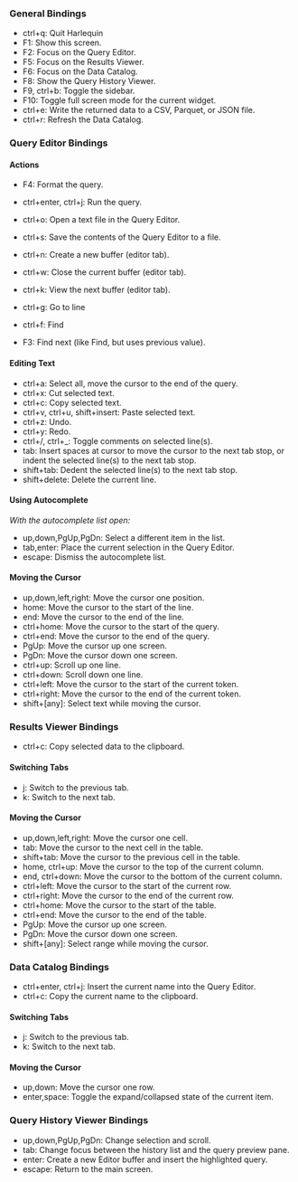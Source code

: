 ### General Bindings

- ctrl+q: Quit Harlequin
- F1: Show this screen.
- F2: Focus on the Query Editor.
- F5: Focus on the Results Viewer.
- F6: Focus on the Data Catalog.
- F8: Show the Query History Viewer.
- F9, ctrl+b: Toggle the sidebar.
- F10: Toggle full screen mode for the current widget.
- ctrl+e: Write the returned data to a CSV, Parquet, or JSON file.
- ctrl+r: Refresh the Data Catalog.


### Query Editor Bindings

#### Actions

- F4: Format the query.
- ctrl+enter, ctrl+j: Run the query.

- ctrl+o: Open a text file in the Query Editor.
- ctrl+s: Save the contents of the Query Editor to a file.

- ctrl+n: Create a new buffer (editor tab).
- ctrl+w: Close the current buffer (editor tab).
- ctrl+k: View the next buffer (editor tab).

- ctrl+g: Go to line
- ctrl+f: Find
- F3: Find next (like Find, but uses previous value).

#### Editing Text

- ctrl+a: Select all, move the cursor to the end of the query.
- ctrl+x: Cut selected text.
- ctrl+c: Copy selected text.
- ctrl+v, ctrl+u, shift+insert: Paste selected text.
- ctrl+z: Undo.
- ctrl+y: Redo.
- ctrl+/, ctrl+_: Toggle comments on selected line(s).
- tab: Insert spaces at cursor to move the cursor to the next tab stop, or indent the selected line(s) to the next tab stop.
- shift+tab: Dedent the selected line(s) to the next tab stop.
- shift+delete: Delete the current line.

#### Using Autocomplete

*With the autocomplete list open:*
- up,down,PgUp,PgDn: Select a different item in the list.
- tab,enter: Place the current selection in the Query Editor.
- escape: Dismiss the autocomplete list.

#### Moving the Cursor

- up,down,left,right: Move the cursor one position.
- home: Move the cursor to the start of the line.
- end: Move the cursor to the end of the line.
- ctrl+home: Move the cursor to the start of the query.
- ctrl+end: Move the cursor to the end of the query.
- PgUp: Move the cursor up one screen.
- PgDn: Move the cursor down one screen.
- ctrl+up: Scroll up one line.
- ctrl+down: Scroll down one line.
- ctrl+left: Move the cursor to the start of the current token.
- ctrl+right: Move the cursor to the end of the current token.
- shift+[any]: Select text while moving the cursor.


### Results Viewer Bindings

- ctrl+c: Copy selected data to the clipboard.

#### Switching Tabs

- j: Switch to the previous tab.
- k: Switch to the next tab.

#### Moving the Cursor

- up,down,left,right: Move the cursor one cell.
- tab: Move the cursor to the next cell in the table.
- shift+tab: Move the cursor to the previous cell in the table.
- home, ctrl+up: Move the cursor to the top of the current column.
- end, ctrl+down: Move the cursor to the bottom of the current column.
- ctrl+left: Move the cursor to the start of the current row.
- ctrl+right: Move the cursor to the end of the current row.
- ctrl+home: Move the cursor to the start of the table.
- ctrl+end: Move the cursor to the end of the table.
- PgUp: Move the cursor up one screen.
- PgDn: Move the cursor down one screen.
- shift+[any]: Select range while moving the cursor.


### Data Catalog Bindings

- ctrl+enter, ctrl+j: Insert the current name into the Query Editor.
- ctrl+c: Copy the current name to the clipboard.

#### Switching Tabs

- j: Switch to the previous tab.
- k: Switch to the next tab.

#### Moving the Cursor

- up,down: Move the cursor one row.
- enter,space: Toggle the expand/collapsed state of the current item.

### Query History Viewer Bindings

- up,down,PgUp,PgDn: Change selection and scroll.
- tab: Change focus between the history list and the query preview pane.
- enter: Create a new Editor buffer and insert the highlighted query.
- escape: Return to the main screen.